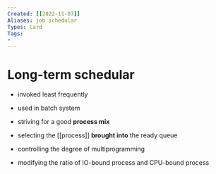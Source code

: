 ```yaml
---
Created: [[2022-11-07]]
Aliases: job schedular
Types: Card
Tags: 
- 
---
```

# Long-term schedular
- invoked least frequently
- used in batch system

- striving for a good **process mix**
- selecting the [[process]] **brought into** the ready queue

- controlling the degree of multiprogramming
- modifying the ratio of IO-bound process and CPU-bound process